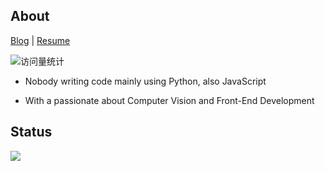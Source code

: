 ## About

[Blog](https://2jone.top) | [Resume](https://cv.2jone.top)

<img src="https://komarev.com/ghpvc/?username=lavanceeee" alt="访问量统计" />

+ Nobody writing code mainly using Python, also JavaScript

+ With a passionate about Computer Vision and Front-End Development

## Status

<picture>
  <source
    srcset="https://github-readme-stats.vercel.app/api?username=lavanceeee&show_icons=true&theme=dark"
    media="(prefers-color-scheme: dark)"
  />
  <source
    srcset="https://github-readme-stats.vercel.app/api?username=lavanceeee&show_icons=true"
    media="(prefers-color-scheme: light), (prefers-color-scheme: no-preference)"
  />
  <img src="https://github-readme-stats.vercel.app/api?username=lavanceeee&show_icons=true" />
</picture>
